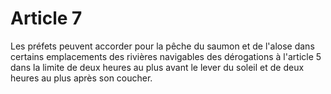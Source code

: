 # Article 7

Les préfets peuvent accorder pour la pêche du saumon et de l'alose dans certains emplacements des rivières navigables des dérogations à l'article 5 dans la limite de deux heures au plus avant le lever du soleil et de deux heures au plus après son coucher.
